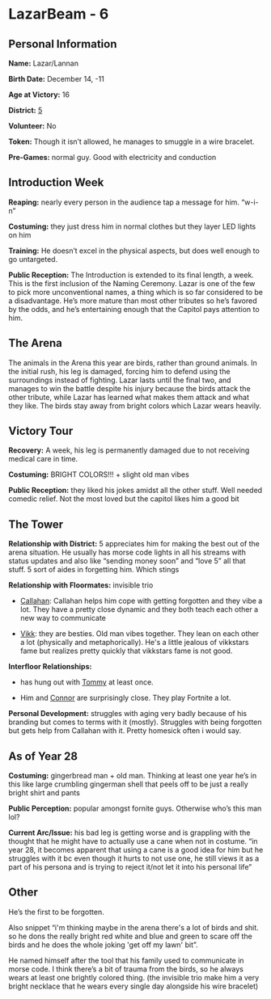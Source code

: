 # LazarBeam - 6

## Personal Information
**Name:** Lazar/Lannan
    
**Birth Date:** December 14, -11
    
**Age at Victory:** 16
    
**District:** [5](../../Worldbuilding/Districts/district5.md)
    
**Volunteer:** No
    
**Token:** Though it isn’t allowed, he manages to smuggle in a wire bracelet. 
    
**Pre-Games:** normal guy. Good with electricity and conduction

## Introduction Week
**Reaping:** nearly every person in the audience tap a message for him. “w-i-n”
    
**Costuming:** they just dress him in normal clothes but they layer LED lights on him
    
**Training:** He doesn’t excel in the physical aspects, but does well enough to go untargeted.
    
**Public Reception:** The Introduction is extended to its final length, a week. This is the first inclusion of the Naming Ceremony. Lazar is one of the few to pick more unconventional names, a thing which is so far considered to be a disadvantage. He’s more mature than most other tributes so he’s favored by the odds, and he’s entertaining enough that the Capitol pays attention to him.

## The Arena
The animals in the Arena this year are birds, rather than ground animals. In the initial rush, his leg is damaged, forcing him to defend using the surroundings instead of fighting. Lazar lasts until the final two, and manages to win the battle despite his injury because the birds attack the other tribute, while Lazar has learned what makes them attack and what they like. The birds stay away from bright colors which Lazar wears heavily.

## Victory Tour
**Recovery:** A week, his leg is permanently damaged due to not receiving medical care in time.
    
**Costuming:** BRIGHT COLORS!!! + slight old man vibes
    
**Public Reception:** they liked his jokes amidst all the other stuff. Well needed comedic relief. Not the most loved but the capitol likes him a good bit  

## The Tower
**Relationship with District:** 5 appreciates him for making the best out of the arena situation. He usually has morse code lights in all his streams with status updates and also like “sending money soon” and “love 5” all that stuff. 5 sort of aides in forgetting him. Which stings
    
**Relationship with Floormates:** invisible trio
-   [Callahan](Callahan.md): Callahan helps him cope with getting forgotten and they vibe a lot. They have a pretty close dynamic and they both teach each other a new way to communicate
    
-   [Vikk](Vikkstar.md): they are besties. Old man vibes together. They lean on each other a lot (physically and metaphorically). He's a little jealous of vikkstars fame but realizes pretty quickly that vikkstars fame is not good.  

**Interfloor Relationships:** 
-   has hung out with [Tommy](../floor2/TommyInnit.md) at least once. 
    
-   Him and [Connor](../floor2/ConnorEatsPants.md) are surprisingly close. They play Fortnite a lot.
    
**Personal Development:** struggles with aging very badly because of his branding but comes to terms with it (mostly). Struggles with being forgotten but gets help from Callahan with it. Pretty homesick often i would say.
    
## As of Year 28
**Costuming:** gingerbread man + old man. Thinking at least one year he’s in this like large crumbling gingerman shell that peels off to be just a really bright shirt and pants
    
**Public Perception:** popular amongst fornite guys. Otherwise who’s this man lol?
    
**Current Arc/Issue:** his bad leg is getting worse and is grappling with the thought that he might have to actually use a cane when not in costume. “in year 28, it becomes apparent that using a cane is a good idea for him but he struggles with it bc even though it hurts to not use one, he still views it as a part of his persona and is trying to reject it/not let it into his personal life”
    
## Other
He’s the first to be forgotten. 

Also snippet “i'm thinking maybe in the arena there's a lot of birds and shit. so he dons the really bright red white and blue and green to scare off the birds and he does the whole joking 'get off my lawn' bit”. 

He named himself after the tool that his family used to communicate in morse code. I think there’s a bit of trauma from the birds, so he always wears at least one brightly colored thing. (the invisible trio make him a very bright necklace that he wears every single day alongside his wire bracelet)